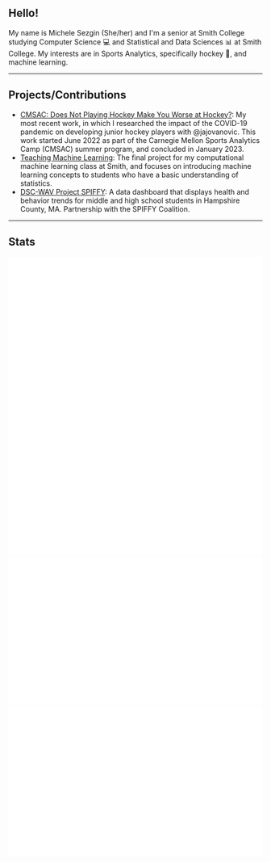 ## Hello!

My name is Michele Sezgin (She/her) and I'm a senior at Smith College studying Computer Science 💻 and Statistical and Data Sciences 📊 at Smith College. My interests are in Sports Analytics, specifically hockey 🏒, and machine learning.

---

## Projects/Contributions

- [CMSAC: Does Not Playing Hockey Make You Worse at Hockey?](https://github.com/m-sezgin/CMSAC-OHL-COVID-Impact): My most recent work, in which I researched the impact of the COVID-19 pandemic on developing junior hockey players with @jajovanovic. This work started June 2022 as part of the Carnegie Mellon Sports Analytics Camp (CMSAC) summer program, and concluded in January 2023.
- [Teaching Machine Learning](https://github.com/m-sezgin/ml-portfolio): The final project for my computational machine learning class at Smith, and focuses on introducing machine learning concepts to students who have a basic understanding of statistics.
- [DSC-WAV Project SPIFFY](https://github.com/m-sezgin/proj-spiffy2022): A data dashboard that displays health and behavior trends for middle and high school students in Hampshire County, MA. Partnership with the SPIFFY Coalition.

---

## Stats

![](https://raw.githubusercontent.com/m-sezgin/gh-stats/master/generated/overview.svg#gh-dark-mode-only)
![](https://raw.githubusercontent.com/m-sezgin/gh-stats/master/generated/overview.svg#gh-light-mode-only)
![](https://raw.githubusercontent.com/m-sezgin/gh-stats/master/generated/languages.svg#gh-dark-mode-only)
![](https://raw.githubusercontent.com/m-sezgin/gh-stats/master/generated/languages.svg#gh-light-mode-only)
